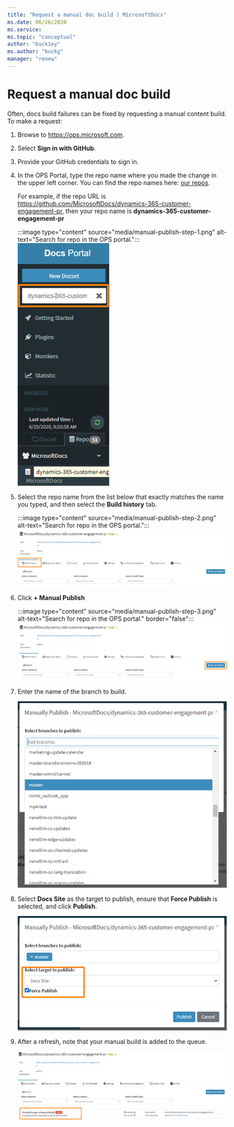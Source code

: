 ```yaml
---
title: "Request a manual doc build | MicrosoftDocs"
ms.date: 06/26/2020
ms.service: 
ms.topic: "conceptual"
author: "buck1ey"
ms.author: "buckg"
manager: "renew"
---
```


# Request a manual doc build

Often, docs build failures can be fixed by requesting a manual content build. To make a request:

1. Browse to <https://ops.microsoft.com>.
2. Select **Sign in with GitHub**.
3. Provide your GitHub credentials to sign in.
4. In the OPS Portal, type the repo name where you made the change in the upper left corner. You can find the repo names here: [our repos](get-started.md#our-repos).
    
    For example, if the repo URL is https://github.com/MicrosoftDocs/dynamics-365-customer-engagement-pr, then your repo name is **dynamics-365-customer-engagement-pr** 

    :::image type="content" source="media/manual-publish-step-1.png" alt-text="Search for repo in the OPS portal.":::
    ![](media/manual-publish-step-1.png)

5. Select the repo name from the list below that exactly matches the name you typed, and then select the **Build history** tab.

    :::image type="content" source="media/manual-publish-step-2.png" alt-text="Search for repo in the OPS portal.":::
    ![](media/manual-publish-step-2.png)

6. Click **+ Manual Publish**

    :::image type="content" source="media/manual-publish-step-3.png" alt-text="Search for repo in the OPS portal." border="false":::
    ![](media/manual-publish-step-3.png)

7. Enter the name of the branch to build.

    ![](media/manual-publish-step-4.png)

8. Select **Docs Site** as the target to publish, ensure that **Force Publish** is selected, and click **Publish**.

    ![](media/manual-publish-step-5.png)

9. After a refresh, note that your manual build is added to the queue.

    ![](media/manual-publish-step-6.png)



